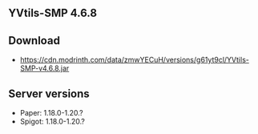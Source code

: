 ## YVtils-SMP 4.6.8

## Download
- https://cdn.modrinth.com/data/zmwYECuH/versions/g61yt9cl/YVtils-SMP-v4.6.8.jar

## Server versions
- Paper: 1.18.0-1.20.?
- Spigot: 1.18.0-1.20.?